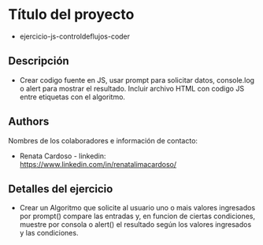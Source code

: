 # Título del proyecto 
* ejercicio-js-controldeflujos-coder

## Descripción
* Crear codigo fuente en JS, usar prompt para solicitar datos, console.log o alert para mostrar el resultado.
Incluir archivo HTML con codigo JS entre etiquetas <script></script> con el algoritmo. 

## Authors
Nombres de los colaboradores e información de contacto:
* Renata Cardoso - linkedin: https://www.linkedin.com/in/renatalimacardoso/

## Detalles del ejercicio
* Crear un Algoritmo que solicite al usuario uno o mais valores ingresados por prompt() compare las entradas y, en funcion de ciertas condiciones, muestre por consola o alert() el resultado según los valores ingresados y las condiciones.

